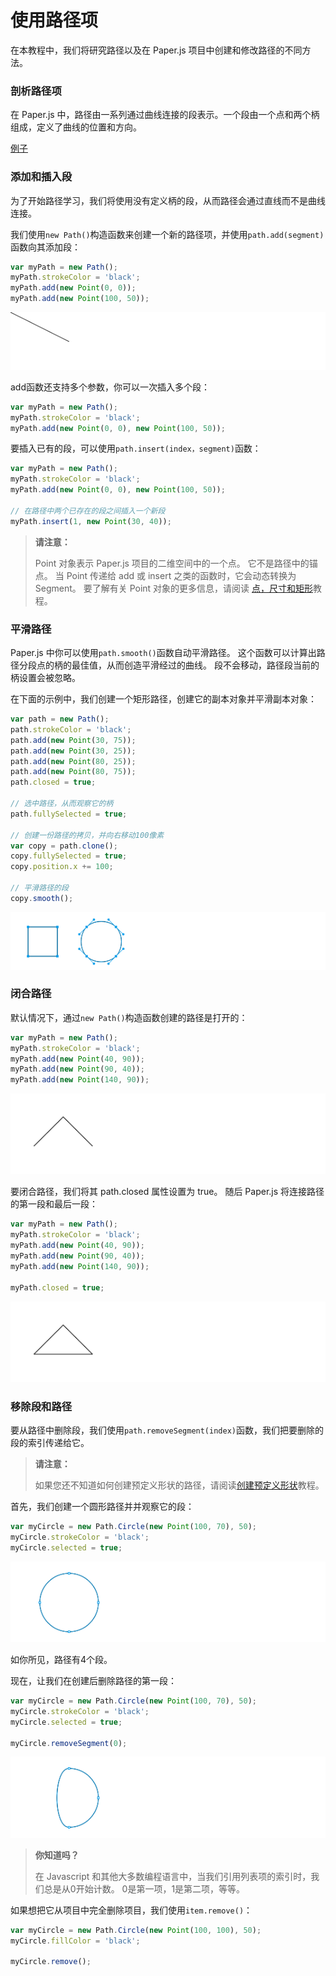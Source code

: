 # 使用路径项

在本教程中，我们将研究路径以及在 Paper.js 项目中创建和修改路径的不同方法。

### 剖析路径项

在 Paper.js 中，路径由一系列通过曲线连接的段表示。一个段由一个点和两个柄组成，定义了曲线的位置和方向。

[例子](http://paperjs.org/tutorials/paths/working-with-path-items/)

### 添加和插入段

为了开始路径学习，我们将使用没有定义柄的段，从而路径会通过直线而不是曲线连接。

我们使用`new Path()`构造函数来创建一个新的路径项，并使用`path.add(segment)`函数向其添加段：

```js
var myPath = new Path();
myPath.strokeColor = 'black';
myPath.add(new Point(0, 0));
myPath.add(new Point(100, 50));
```

![](/assets/path1.png)

add函数还支持多个参数，你可以一次插入多个段：

```js
var myPath = new Path();
myPath.strokeColor = 'black';
myPath.add(new Point(0, 0), new Point(100, 50));
```

要插入已有的段，可以使用`path.insert(index，segment)`函数：

```js
var myPath = new Path();
myPath.strokeColor = 'black';
myPath.add(new Point(0, 0), new Point(100, 50));

// 在路径中两个已存在的段之间插入一个新段
myPath.insert(1, new Point(30, 40));
```

> **请注意：**
>
> Point 对象表示 Paper.js 项目的二维空间中的一个点。 它不是路径中的锚点。 当 Point 传递给 add 或 insert 之类的函数时，它会动态转换为 Segment。 要了解有关 Point 对象的更多信息，请阅读 [点，尺寸和矩形](http://paperjs.org/tutorials/geometry/point-size-and-rectangle/)教程。

### 平滑路径

Paper.js 中你可以使用`path.smooth()`函数自动平滑路径。 这个函数可以计算出路径分段点的柄的最佳值，从而创造平滑经过的曲线。 段不会移动，路径段当前的柄设置会被忽略。

在下面的示例中，我们创建一个矩形路径，创建它的副本对象并平滑副本对象：

```js
var path = new Path();
path.strokeColor = 'black';
path.add(new Point(30, 75)); 
path.add(new Point(30, 25)); 
path.add(new Point(80, 25));
path.add(new Point(80, 75));
path.closed = true;

// 选中路径，从而观察它的柄
path.fullySelected = true;

// 创建一份路径的拷贝，并向右移动100像素
var copy = path.clone();
copy.fullySelected = true;
copy.position.x += 100;

// 平滑路径的段
copy.smooth();
```

![](/assets/path2.png)

### 闭合路径

默认情况下，通过`new Path()`构造函数创建的路径是打开的：

```js
var myPath = new Path();
myPath.strokeColor = 'black';
myPath.add(new Point(40, 90));
myPath.add(new Point(90, 40));
myPath.add(new Point(140, 90));
```

![](/assets/path3.png)

要闭合路径，我们将其 path.closed 属性设置为 true。 随后 Paper.js 将连接路径的第一段和最后一段：

```js
var myPath = new Path();
myPath.strokeColor = 'black';
myPath.add(new Point(40, 90));
myPath.add(new Point(90, 40));
myPath.add(new Point(140, 90));

myPath.closed = true;
```

![](/assets/path4.png)

### 移除段和路径

要从路径中删除段，我们使用`path.removeSegment(index)`函数，我们把要删除的段的索引传递给它。

> **请注意：**
>
> 如果您还不知道如何创建预定义形状的路径，请阅读[创建预定义形状](http://paperjs.org/tutorials/paths/creating-predefined-shapes/)教程。

首先，我们创建一个圆形路径并并观察它的段：

```js
var myCircle = new Path.Circle(new Point(100, 70), 50);
myCircle.strokeColor = 'black';
myCircle.selected = true;
```

![](/assets/path5.png)

如你所见，路径有4个段。

现在，让我们在创建后删除路径的第一段：

```js
var myCircle = new Path.Circle(new Point(100, 70), 50);
myCircle.strokeColor = 'black';
myCircle.selected = true;

myCircle.removeSegment(0);
```

![](/assets/path6.png)

> **你知道吗？**
>
> 在 Javascript 和其他大多数编程语言中，当我们引用列表项的索引时，我们总是从0开始计数。 0是第一项，1是第二项，等等。

如果想把它从项目中完全删除项目，我们使用`item.remove()`：

```js
var myCircle = new Path.Circle(new Point(100, 100), 50);
myCircle.fillColor = 'black';

myCircle.remove();
```



